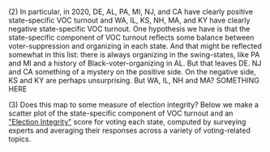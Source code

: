 \(2) In particular, in 2020, DE, AL, PA, MI, NJ, and CA have clearly positive state-specific
VOC turnout and WA, IL, KS, NH, MA, and KY have clearly negative state-specific
VOC turnout. One hypothesis we have is that the state-specific component of VOC
turnout reflects some balance between voter-suppression and organizing in each state.
And that might be reflected somewhat in this list: there is always organizing in the swing-states,
like PA and MI and a history of Black-voter-organizing in AL. But that leaves DE. NJ and CA
something of a mystery on the positive side. On the negative side, KS and KY are perhaps
unsurprising.  But WA, IL, NH and MA? SOMETHING HERE

\(3) Does this map to some measure of election integrity? Below we make
a scatter plot of the state-specific component of VOC turnout and
an ["Election Integrity"](https://www.electoralintegrityproject.com)
score for voting each state, computed by surveying experts and averaging their
    responses across a variety of voting-related topics.
